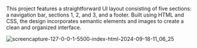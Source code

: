 This project features a straightforward UI layout consisting of five
sections: a navigation bar, sections 1, 2, and 3, and a footer. Built using HTML and
CSS, the design incorporates semantic elements and images to create a clean and
organized interface. 

![screencapture-127-0-0-1-5500-index-html-2024-09-18-11_06_25](https://github.com/user-attachments/assets/21783cf8-d5ee-4d9a-ba79-03c83ba093e7)
